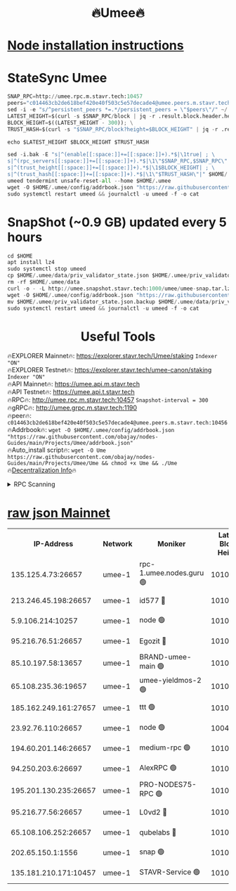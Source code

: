 <h1 align="center"> 🔥Umee🔥</h1>


[Node installation instructions](https://github.com/obajay/nodes-Guides/tree/main/Projects/Umee)
=
# StateSync Umee
```python
SNAP_RPC=http://umee.rpc.m.stavr.tech:10457
peers="c014463cb2de618bef420e40f503c5e57decade4@umee.peers.m.stavr.tech:10456"
sed -i -e "s/^persistent_peers *=.*/persistent_peers = \"$peers\"/" ~/.umee/config/config.toml
LATEST_HEIGHT=$(curl -s $SNAP_RPC/block | jq -r .result.block.header.height); \
BLOCK_HEIGHT=$((LATEST_HEIGHT - 300)); \
TRUST_HASH=$(curl -s "$SNAP_RPC/block?height=$BLOCK_HEIGHT" | jq -r .result.block_id.hash)

echo $LATEST_HEIGHT $BLOCK_HEIGHT $TRUST_HASH

sed -i.bak -E "s|^(enable[[:space:]]+=[[:space:]]+).*$|\1true| ; \
s|^(rpc_servers[[:space:]]+=[[:space:]]+).*$|\1\"$SNAP_RPC,$SNAP_RPC\"| ; \
s|^(trust_height[[:space:]]+=[[:space:]]+).*$|\1$BLOCK_HEIGHT| ; \
s|^(trust_hash[[:space:]]+=[[:space:]]+).*$|\1\"$TRUST_HASH\"|" $HOME/.umee/config/config.toml
umeed tendermint unsafe-reset-all --home $HOME/.umee
wget -O $HOME/.umee/config/addrbook.json "https://raw.githubusercontent.com/obajay/nodes-Guides/main/Projects/Umee/addrbook.json"
sudo systemctl restart umeed && journalctl -u umeed -f -o cat
```
# SnapShot (~0.9 GB) updated every 5 hours
```python
cd $HOME
apt install lz4
sudo systemctl stop umeed
cp $HOME/.umee/data/priv_validator_state.json $HOME/.umee/priv_validator_state.json.backup
rm -rf $HOME/.umee/data
curl -o - -L http://umee.snapshot.stavr.tech:1000/umee/umee-snap.tar.lz4 | lz4 -c -d - | tar -x -C $HOME/.umee --strip-components 2
wget -O $HOME/.umee/config/addrbook.json "https://raw.githubusercontent.com/obajay/nodes-Guides/main/Projects/Umee/addrbook.json"
mv $HOME/.umee/priv_validator_state.json.backup $HOME/.umee/data/priv_validator_state.json
sudo systemctl restart umeed && journalctl -u umeed -f -o cat
```
 <h1 align="center"> Useful Tools</h1>

🔥EXPLORER Mainnet🔥:      https://explorer.stavr.tech/Umee/staking             `Indexer "ON"` \
🔥EXPLORER Testnet🔥:        https://explorer.stavr.tech/umee-canon/staking      `Indexer "ON"` \
🔥API Mainnet🔥:                   https://umee.api.m.stavr.tech \
🔥API Testnet🔥:                     https://umee.api.t.stavr.tech \
🔥RPC🔥:                                   http://umee.rpc.m.stavr.tech:10457                     `Snapshot-interval = 300` \
🔥gRPC🔥:                              http://umee.grpc.m.stavr.tech:1190 \
🔥peer🔥:                     `c014463cb2de618bef420e40f503c5e57decade4@umee.peers.m.stavr.tech:10456` \
🔥Addrbook🔥:    ```wget -O $HOME/.umee/config/addrbook.json "https://raw.githubusercontent.com/obajay/nodes-Guides/main/Projects/Umee/addrbook.json"``` \
🔥Auto_install script🔥: ```wget -O Ume https://raw.githubusercontent.com/obajay/nodes-Guides/main/Projects/Umee/Ume && chmod +x Ume && ./Ume``` \
🔥[Decentralization Info](https://github.com/obajay/StateSync-snapshots/tree/main/Projects/Umee/Decentralization)🔥

<details>
<summary>RPC Scanning</summary>

<h2 align="center"> We scan nodes in real time every 4 hours. And we provide the final result of RPC endpoints.
We cannot influence the operation of these nodes in any way. </h2>


```python
If Voting Power is higher than 0 --> then the Node is a validator of the network and may be subject to attack and be a potential threat to the chain.
```
```python
We marked such validators with a red symbol
```

</details>

[raw json Mainnet](https://rpc-check.umeem.stavr.tech/umeem/rpc-umeem-result.json)
=



<table><tr><th>IP-Address</th><th>Network</th><th>Moniker</th><th>Latest Block Height</th><th>Earliest Block Height</th><th>Catching Up</th><th>Tx Index</th><th>Voting Power</th><th>Scan Time</th></tr><tr><td>135.125.4.73:26657</td><td>umee-1</td><td>rpc-1.umee.nodes.guru 🟢</td><td>10107330</td><td>5167386</td><td>False</td><td>on</td><td>0</td><td>2024-01-12T19:06:57.755142877UTC</td></tr><tr><td>213.246.45.198:26657</td><td>umee-1</td><td>id577 🔴</td><td>10107314</td><td>7100001</td><td>False</td><td>on</td><td>35105587</td><td>2024-01-12T19:05:23.955292802UTC</td></tr><tr><td>5.9.106.214:10257</td><td>umee-1</td><td>node 🟢</td><td>10107326</td><td>7942001</td><td>False</td><td>on</td><td>0</td><td>2024-01-12T19:06:32.527056905UTC</td></tr><tr><td>95.216.76.51:26657</td><td>umee-1</td><td>Egozit 🔴</td><td>10107330</td><td>8262001</td><td>False</td><td>off</td><td>38208900</td><td>2024-01-12T19:06:57.436322249UTC</td></tr><tr><td>85.10.197.58:13657</td><td>umee-1</td><td>BRAND-umee-main 🟢</td><td>10107317</td><td>8427832</td><td>False</td><td>on</td><td>0</td><td>2024-01-12T19:05:41.405214697UTC</td></tr><tr><td>65.108.235.36:19657</td><td>umee-1</td><td>umee-yieldmos-2 🟢</td><td>10107307</td><td>9575548</td><td>False</td><td>on</td><td>0</td><td>2024-01-12T19:04:40.458336568UTC</td></tr><tr><td>185.162.249.161:27657</td><td>umee-1</td><td>ttt 🟢</td><td>10107323</td><td>9733423</td><td>False</td><td>on</td><td>0</td><td>2024-01-12T19:06:14.781347967UTC</td></tr><tr><td>23.92.76.110:26657</td><td>umee-1</td><td>node 🟢</td><td>10046600</td><td>9953901</td><td>False</td><td>on</td><td>0</td><td>2024-01-12T19:07:36.328374620UTC</td></tr><tr><td>194.60.201.146:26657</td><td>umee-1</td><td>medium-rpc 🟢</td><td>10107316</td><td>9984137</td><td>False</td><td>on</td><td>0</td><td>2024-01-12T19:05:32.476050298UTC</td></tr><tr><td>94.250.203.6:26697</td><td>umee-1</td><td>AlexRPC 🟢</td><td>10107315</td><td>9998001</td><td>False</td><td>on</td><td>0</td><td>2024-01-12T19:05:34.899455540UTC</td></tr><tr><td>195.201.130.235:26657</td><td>umee-1</td><td>PRO-NODES75-RPC 🟢</td><td>10107325</td><td>10007325</td><td>False</td><td>on</td><td>0</td><td>2024-01-12T19:06:29.320130465UTC</td></tr><tr><td>95.216.77.56:26657</td><td>umee-1</td><td>L0vd2 🔴</td><td>10107334</td><td>10007333</td><td>False</td><td>off</td><td>37340609</td><td>2024-01-12T19:07:16.967429933UTC</td></tr><tr><td>65.108.106.252:26657</td><td>umee-1</td><td>qubelabs 🔴</td><td>10107318</td><td>10042989</td><td>False</td><td>on</td><td>36693986</td><td>2024-01-12T19:05:43.814609441UTC</td></tr><tr><td>202.65.150.1:1556</td><td>umee-1</td><td>snap 🟢</td><td>10107325</td><td>10102957</td><td>False</td><td>on</td><td>0</td><td>2024-01-12T19:06:30.246107253UTC</td></tr><tr><td>135.181.210.171:10457</td><td>umee-1</td><td>STAVR-Service 🟢</td><td>10107332</td><td>10105901</td><td>False</td><td>on</td><td>0</td><td>2024-01-12T19:07:06.342020362UTC</td></tr></table>
